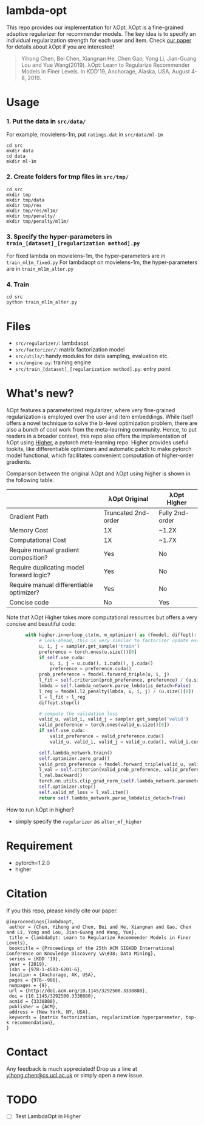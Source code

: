 # lambda-opt
This repo provides our implementation for λOpt. λOpt is a fine-grained adaptive regularizer for recommender models. The key idea is to specify an individual regularization strength for each user and item. Check [our paper](https://arxiv.org/abs/1905.11596) for details about λOpt if you are interested!

> Yihong Chen, Bei Chen, Xiangnan He, Chen Gao, Yong Li, Jian-Guang Lou and Yue Wang(2019). λOpt: Learn to Regularize Recommender Models in Finer Levels. In KDD'19, Anchorage, Alaska, USA, August 4-8, 2019.

# Usage

### 1. Put the data in `src/data/`
For example, movielens-1m, put `ratings.dat` in `src/data/ml-1m`
```
cd src
mkdir data
cd data 
mkdir ml-1m
```

### 2. Create folders for tmp files in `src/tmp/`
```
cd src
mkdir tmp
mkdir tmp/data
mkdir tmp/res
mkdir tmp/res/ml1m/
mkdir tmp/penalty/
mkdir tmp/penalty/ml1m/
```

### 3. Specify the hyper-parameters in `train_[dataset]_[regularization method].py`
For fixed lambda on movielens-1m, the hyper-parameters are in `train_ml1m_fixed.py`
For lambdaopt on movielens-1m, the hyper-parameters are in `train_ml1m_alter.py`

### 4. Train
```
cd src
python train_ml1m_alter.py
```

# Files

- `src/regularizer/`: lambdaopt
- `src/factorizer/`: matrix factorization model
- `src/utils/`: handy modules for data sampling, evaluation etc.
- `src/engine.py`: training engine
- `src/train_[dataset]_[regularization method].py`: entry point

# What's new?
λOpt features a parameterized regularizer, where very fine-grained regularization is employed over the user and item embeddings. 
While itself offers a novel technique to solve the bi-level optimization problem, there are also a bunch of cool work from the meta-learning community.
Hence, to put readers in a broader context, this repo also offers the implementation of λOpt using [Higher](https://github.com/facebookresearch/higher), a pytorch meta-learning repo. 
Higher provides useful tookits, like differentiable optimizers and automatic patch to make pytorch model functional, which facilitates convenient computation of higher-order gradients.

Comparison between the original λOpt and λOpt using higher is shown in the following table.

|                                          | λOpt Original       | λOpt Higher     |
|------------------------------------------|---------------------|-----------------|
| Gradient Path                            | Truncated 2nd-order | Fully 2nd-order |
| Memory Cost                              | 1X                  | ~1.2X           |
| Computational Cost                       | 1X                  | ~1.7X           |
| Require manual gradient composition?     | Yes                 | No              |
| Require duplicating model forward logic? | Yes                 | No              |
| Require manual differentiable optimizer? | Yes                 | No              |
| Concise code                             | No                  | Yes             |

Note that λOpt Higher takes more computational resources but offers a very concise and beautiful code:
```Python
       with higher.innerloop_ctx(m, m_optimizer) as (fmodel, diffopt):
            # look-ahead, this is very similar to factorizer update except that lambda is included in the computational graph
            u, i, j = sampler.get_sample('train')
            preference = torch.ones(u.size())[0]
            if self.use_cuda:
                u, i, j = u.cuda(), i.cuda(), j.cuda()
                preference = preference.cuda()
            prob_preference = fmodel.forward_triple(u, i, j)
            l_fit = self.criterion(prob_preference, preference) / (u.size()[0])
            lmbda = self.lambda_network.parse_lmbda(is_detach=False)
            l_reg = fmodel.l2_penalty(lmbda, u, i, j) / (u.size()[0])
            l = l_fit + l_reg
            diffopt.step(l)

            # compute the validation loss
            valid_u, valid_i, valid_j = sampler.get_sample('valid')
            valid_preference = torch.ones(valid_u.size()[0])
            if self.use_cuda:
                valid_preference = valid_preference.cuda()
                valid_u, valid_i, valid_j = valid_u.cuda(), valid_i.cuda(), valid_j.cuda()

            self.lambda_network.train()
            self.optimizer.zero_grad()
            valid_prob_preference = fmodel.forward_triple(valid_u, valid_i, valid_j) / valid_u.size()[0]
            l_val = self.criterion(valid_prob_preference, valid_preference)
            l_val.backward()
            torch.nn.utils.clip_grad_norm_(self.lambda_network.parameters(), self.clip)
            self.optimizer.step()
            self.valid_mf_loss = l_val.item()
            return self.lambda_network.parse_lmbda(is_detach=True)
```


How to run λOpt in higher?
- simply specify the `regularizer` as `alter_mf_higher`

# Requirement
- pytorch=1.2.0
- higher

# Citation
If you this repo, please kindly cite our paper.
```
@inproceedings{lambdaopt,
 author = {Chen, Yihong and Chen, Bei and He, Xiangnan and Gao, Chen and Li, Yong and Lou, Jian-Guang and Wang, Yue},
 title = {lambdaOpt: Learn to Regularize Recommender Models in Finer Levels},
 booktitle = {Proceedings of the 25th ACM SIGKDD International Conference on Knowledge Discovery \&\#38; Data Mining},
 series = {KDD '19},
 year = {2019},
 isbn = {978-1-4503-6201-6},
 location = {Anchorage, AK, USA},
 pages = {978--986},
 numpages = {9},
 url = {http://doi.acm.org/10.1145/3292500.3330880},
 doi = {10.1145/3292500.3330880},
 acmid = {3330880},
 publisher = {ACM},
 address = {New York, NY, USA},
 keywords = {matrix factorization, regularization hyperparameter, top-k recommendation},
} 
```
# Contact
Any feedback is much appreciated! Drop us a line at yihong.chen@cs.ucl.ac.uk or simply open a new issue.

# TODO
- [ ] Test LambdaOpt in Higher


